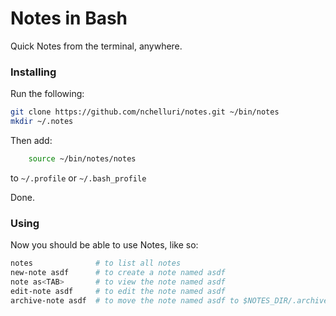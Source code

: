 Notes in Bash
=============

Quick Notes from the terminal, anywhere.

### Installing
Run the following:

```bash
git clone https://github.com/nchelluri/notes.git ~/bin/notes
mkdir ~/.notes
```

Then add:

```bash
    source ~/bin/notes/notes
```

to `~/.profile` or `~/.bash_profile`

Done.

### Using
Now you should be able to use Notes, like so:

```bash
notes              # to list all notes
new-note asdf      # to create a note named asdf
note as<TAB>       # to view the note named asdf
edit-note asdf     # to edit the note named asdf
archive-note asdf  # to move the note named asdf to $NOTES_DIR/.archive
```